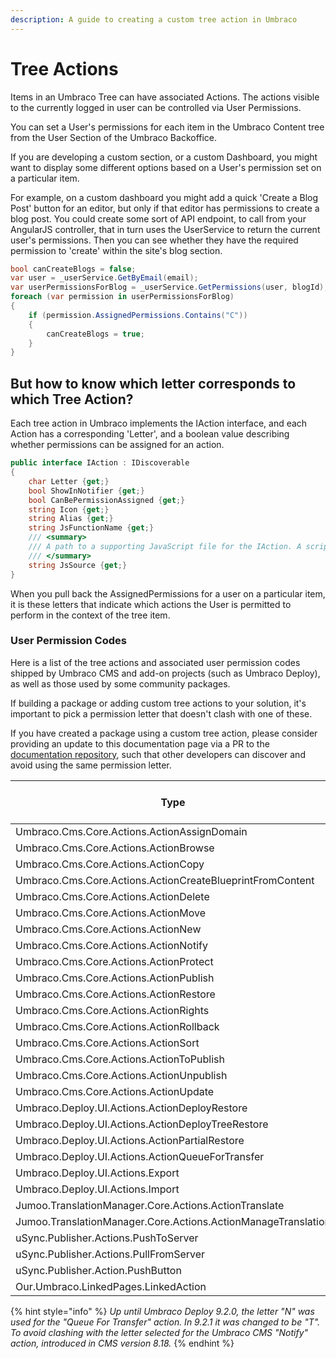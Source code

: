 ```yaml
---
description: A guide to creating a custom tree action in Umbraco
---
```


# Tree Actions

Items in an Umbraco Tree can have associated Actions. The actions visible to the currently logged in user can be controlled via User Permissions.

You can set a User's permissions for each item in the Umbraco Content tree from the User Section of the Umbraco Backoffice.

If you are developing a custom section, or a custom Dashboard, you might want to display some different options based on a User's permission set on a particular item.

For example, on a custom dashboard you might add a quick 'Create a Blog Post' button for an editor, but only if that editor has permissions to create a blog post. You could create some sort of API endpoint, to call from your AngularJS controller, that in turn uses the UserService to return the current user's permissions. Then you can see whether they have the required permission to 'create' within the site's blog section.

```csharp
bool canCreateBlogs = false;
var user = _userService.GetByEmail(email);
var userPermissionsForBlog = _userService.GetPermissions(user, blogId);
foreach (var permission in userPermissionsForBlog)
{
    if (permission.AssignedPermissions.Contains("C"))
    {
        canCreateBlogs = true;
    }
}
```

## But how to know which letter corresponds to which Tree Action?

Each tree action in Umbraco implements the IAction interface, and each Action has a corresponding 'Letter', and a boolean value describing whether permissions can be assigned for an action.

```csharp
public interface IAction : IDiscoverable
{
    char Letter {get;}
    bool ShowInNotifier {get;}
    bool CanBePermissionAssigned {get;}
    string Icon {get;}
    string Alias {get;}
    string JsFunctionName {get;}
    /// <summary>
    /// A path to a supporting JavaScript file for the IAction. A script tag will be rendered out with the reference to the  JavaScript file.
    /// </summary>
    string JsSource {get;}
}
```

When you pull back the AssignedPermissions for a user on a particular item, it is these letters that indicate which actions the User is permitted to perform in the context of the tree item.

### User Permission Codes

Here is a list of the tree actions and associated user permission codes shipped by Umbraco CMS and add-on projects (such as Umbraco Deploy), as well as those used by some community packages.

If building a package or adding custom tree actions to your solution, it's important to pick a permission letter that doesn't clash with one of these.

If you have created a package using a custom tree action, please consider providing an update to this documentation page via a PR to the [documentation repository](https://github.com/umbraco/UmbracoDocs), such that other developers can discover and avoid using the same permission letter.

| Type                                                          | Alias                  | Letter | Can Be Permission Assigned |
| ------------------------------------------------------------- | ---------------------- | ------ | -------------------------- |
| Umbraco.Cms.Core.Actions.ActionAssignDomain                   | assignDomain           | I      | True                       |
| Umbraco.Cms.Core.Actions.ActionBrowse                         | browse                 | F      | True                       |
| Umbraco.Cms.Core.Actions.ActionCopy                           | copy                   | O      | True                       |
| Umbraco.Cms.Core.Actions.ActionCreateBlueprintFromContent     | createblueprint        | ï      | True                       |
| Umbraco.Cms.Core.Actions.ActionDelete                         | delete                 | D      | True                       |
| Umbraco.Cms.Core.Actions.ActionMove                           | move                   | M      | True                       |
| Umbraco.Cms.Core.Actions.ActionNew                            | create                 | C      | True                       |
| Umbraco.Cms.Core.Actions.ActionNotify                         | notify                 | N      | True                       |
| Umbraco.Cms.Core.Actions.ActionProtect                        | protect                | P      | True                       |
| Umbraco.Cms.Core.Actions.ActionPublish                        | publish                | U      | True                       |
| Umbraco.Cms.Core.Actions.ActionRestore                        | restore                | V      | False                      |
| Umbraco.Cms.Core.Actions.ActionRights                         | rights                 | R      | True                       |
| Umbraco.Cms.Core.Actions.ActionRollback                       | rollback               | K      | True                       |
| Umbraco.Cms.Core.Actions.ActionSort                           | sort                   | S      | True                       |
| Umbraco.Cms.Core.Actions.ActionToPublish                      | sendtopublish          | H      | True                       |
| Umbraco.Cms.Core.Actions.ActionUnpublish                      | unpublish              | Z      | True                       |
| Umbraco.Cms.Core.Actions.ActionUpdate                         | update                 | A      | True                       |
| Umbraco.Deploy.UI.Actions.ActionDeployRestore                 | deployRestore          | Q      | True                       |
| Umbraco.Deploy.UI.Actions.ActionDeployTreeRestore             | deployTreeRestore      | Ψ      | True                       |
| Umbraco.Deploy.UI.Actions.ActionPartialRestore                | deployPartialRestore   | Ø      | True                       |
| Umbraco.Deploy.UI.Actions.ActionQueueForTransfer              | deployQueueForTransfer | T      | True                       |
| Umbraco.Deploy.UI.Actions.Export                              | deployExport           | П      | True                       |
| Umbraco.Deploy.UI.Actions.Import                              | deployImport           | Џ      | True                       |
| Jumoo.TranslationManager.Core.Actions.ActionTranslate         | translate              | 5      | True                       |
| Jumoo.TranslationManager.Core.Actions.ActionManageTranslation | manageTranslations     | Ť      | True                       |
| uSync.Publisher.Actions.PushToServer                          | pushContent            | >      | True                       |
| uSync.Publisher.Actions.PullFromServer                        | pullContent            | <      | True                       |
| uSync.Publisher.Action.PushButton                             | pushContentButton      | ^      | True                       |
| Our.Umbraco.LinkedPages.LinkedAction                          | linkPages              | l      | True                       |

{% hint style="info" %}
_Up until Umbraco Deploy 9.2.0, the letter "N" was used for the "Queue For Transfer" action. In 9.2.1 it was changed to be "T". To avoid clashing with the letter selected for the Umbraco CMS "Notify" action, introduced in CMS version 8.18._
{% endhint %}
